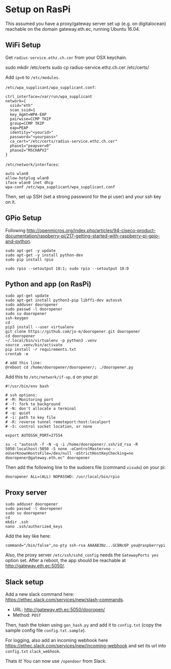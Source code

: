 # Setup on RasPi

This assumed you have a proxy/gateway server set up (e.g. on digitalocean) reachable on the domain gateway.eth.ec, running Ubuntu 16.04.

## WiFi Setup

Get `radius-service.ethz.ch.cer` from your OSX keychain.

sudo mkdir /etc/certs
sudo cp radius-service.ethz.ch.cer /etc/certs/

Add `ipv6` to `/etc/modules`.

`/etc/wpa_supplicant/wpa_supplicant.conf`:

    ctrl_interface=/var/run/wpa_supplicant
    network={
      ssid="eth"
      scan_ssid=1
      key_mgmt=WPA-EAP
      pairwise=CCMP TKIP
      group=CCMP TKIP
      eap=PEAP
      identity="<yourid>"
      password="<yourpass>"
      ca_cert="/etc/certs/radius-service.ethz.ch.cer"
      phase1="peapver=0"
      phase2="MSCHAPV2"
    }

`/etc/network/interfaces`:

    auto wlan0
    allow-hotplug wlan0
    iface wlan0 inet dhcp
    wpa-conf /etc/wpa_supplicant/wpa_supplicant.conf

Then, set up SSH (set a strong password for the pi user) and your ssh key on it.

## GPio Setup
Following <http://openmicros.org/index.php/articles/94-ciseco-product-documentation/raspberry-pi/217-getting-started-with-raspberry-pi-gpio-and-python>.

    sudo apt-get -y update
    sudo apt-get -y install python-dev
    sudo pip install rpio

    sudo rpio --setoutput 18:1; sudo rpio --setoutput 18:0

## Python and app (on RasPi)

    sudo apt-get update
    sudo apt-get install python3-pip libffi-dev autossh
    sudo adduser dooropener
    sudo passwd -l dooropener
    sudo su dooropener
    ssh-keygen
    cd
    pip3 install --user virtualenv
    git clone https://github.com/jo-m/dooropener.git dooropener
    cd dooropener
    ~/.local/bin/virtualenv -p python3 .venv
    source .venv/bin/activate
    pip install -r requirements.txt
    crontab -e

    # add this line:
    @reboot cd /home/dooropener/dooropener/; ./dooropener.py

Add this to `/etc/network/if-up.d` on your pi:

    #!/usr/bin/env bash

    # ssh options:
    # -M: Monitoring port
    # -f: fork to background
    # -N: don't allocate a terminal
    # -q: quiet
    # -i: path to key file
    # -R: reverse tunnel remoteport:host:localport
    # -S: control socket location, or none

    export AUTOSSH_PORT=27554

    su -c "autossh -f -N -q -i /home/dooropener/.ssh/id_rsa -R 5050:localhost:5050 -S none -oControlMaster=no -oUserKnownHostsFile=/dev/null -oStrictHostKeyChecking=no dooropener@gateway.eth.ec" dooropener

Then add the following line to the sudoers file (command `visudo`) on your pi:

    dooropener ALL=(ALL) NOPASSWD: /usr/local/bin/rpio

## Proxy server

    sudo adduser dooropener
    sudo passwd -l dooropener
    sudo su dooropener
    cd
    mkdir .ssh
    nano .ssh/authorized_keys

Add the key like here:

    command="/bin/false",no-pty ssh-rsa AAAAB3Nz...GCBNc6P you@raspberrypi

Also, the proxy server `/etc/ssh/sshd_config` needs the `GatewayPorts yes` option set.
After a reboot, the app should be reachable at <http://gateway.eth.ec:5050/>.

## Slack setup
Add a new slack command here: <https://ethec.slack.com/services/new/slash-commands>.

* URL: <http://gateway.eth.ec:5050/dooropen/>
* Method: `POST`

Then, hash the token using `gen_hash.py` and add it to `config.txt` (copy the
sample config file `config.txt.sample`).

For logging, also add an incoming webhook here <https://ethec.slack.com/services/new/incoming-webhook>
and set its url into `config.txt` `slack_webhook`.

Thats it! You can now use `/opendoor` from Slack.
